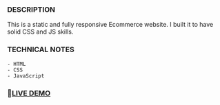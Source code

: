 ### DESCRIPTION
This is a static and fully responsive Ecommerce website.
I built it to have solid CSS and JS skills.

### TECHNICAL NOTES
    - HTML
    - CSS
    - JavaScript

###  🚩[LIVE DEMO](https://sunjus-ecommerce-clothing.netlify.app/index.html)
 
